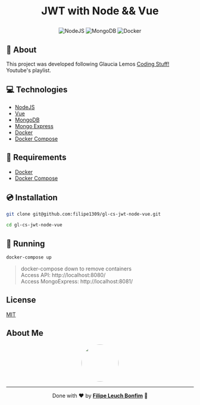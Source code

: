 # <p align="center">JWT with Node && Vue</p>

<p align="center">
    <img src="https://img.shields.io/badge/Code-NodeJS-informational?style=flat-square&logo=javascript&color=339933&logoColor=339933" alt="NodeJS"/>
    <img src="https://img.shields.io/badge/DB-MongoDB-informational?style=flat-square&logo=mongodb&color=47A248&logoColor=47A248" alt="MongoDB"/>
    <img src="https://img.shields.io/badge/Tools-Docker-informational?style=flat-square&logo=docker&color=2496ED" alt="Docker"/>
</p>

## 💬 About

This project was developed following Glaucia Lemos [Coding Stuff!](https://www.youtube.com/playlist?list=PLb2HQ45KP0Ws0Zy6PHquJhBIaGLKcLaf6) Youtube's playlist.

## :computer: Technologies

- [NodeJS](https://nodejs.org/en/)
- [Vue](https://vuejs.org/)
- [MongoDB](https://www.mongodb.com/)
- [Mongo Express](https://github.com/mongo-express/mongo-express)
- [Docker](https://www.docker.com/)
- [Docker Compose](https://docs.docker.com/compose/)

## :scroll: Requirements

- [Docker](https://www.docker.com/)
- [Docker Compose](https://docs.docker.com/compose/)

## :cd: Installation

```sh
git clone git@github.com:filipe1309/gl-cs-jwt-node-vue.git
```

```sh
cd gl-cs-jwt-node-vue
```

## :runner: Running

```sh
docker-compose up
```

> docker-compose down to remove containers  
> Access API: http://localhost:8080/  
> Access MongoExpress: http://localhost:8081/

## License

[MIT](https://choosealicense.com/licenses/mit/)

## About Me

<p align="center">
    <a style="font-weight: bold" href="https://www.linkedin.com/in/filipe1309/">
    <img style="border-radius:50%" width="100px; "src="https://avatars.githubusercontent.com/u/2081014?s=60&v=4"/>
    </a>
</p>

---

<p align="center">
Done with ♥ by <a style="font-weight: bold" href="https://www.linkedin.com/in/filipe1309/">Filipe Leuch Bonfim</a> 🖖
</p>
